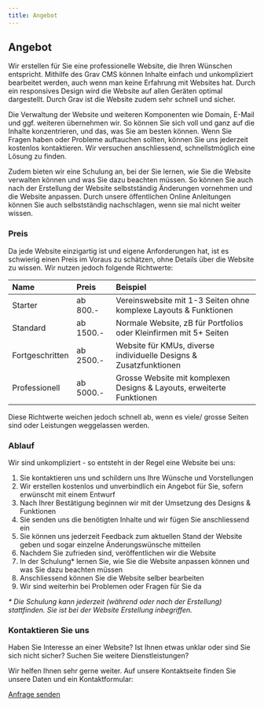 ```yaml
---
title: Angebot
---
```


## Angebot
Wir erstellen für Sie eine professionelle Website, die Ihren Wünschen entspricht. Mithilfe des Grav CMS können Inhalte einfach und unkompliziert bearbeitet werden, auch wenn man keine Erfahrung mit Websites hat. Durch ein responsives Design wird die Website auf allen Geräten optimal dargestellt. Durch Grav ist die Website zudem sehr schnell und sicher.

Die Verwaltung der Website und weiteren Komponenten wie Domain, E-Mail und ggf. weiteren übernehmen wir. So können Sie sich voll und ganz auf die Inhalte konzentrieren, und das, was Sie am besten können. Wenn Sie Fragen haben oder Probleme auftauchen sollten, können Sie uns jederzeit kostenlos kontaktieren. Wir versuchen anschliessend, schnellstmöglich eine Lösung zu finden.

Zudem bieten wir eine Schulung an, bei der Sie lernen, wie Sie die Website verwalten können und was Sie dazu beachten müssen. So können Sie auch nach der Erstellung der Website selbstständig Änderungen vornehmen und die Website anpassen. Durch unsere öffentlichen Online Anleitungen können Sie auch selbstständig nachschlagen, wenn sie mal nicht weiter wissen.

### Preis
Da jede Website einzigartig ist und eigene Anforderungen hat, ist es schwierig einen Preis im Voraus zu schätzen, ohne Details über die Website zu wissen. Wir nutzen jedoch folgende Richtwerte:

| Name            | Preis     | Beispiel                                                              |
|:----------------|:----------|:----------------------------------------------------------------------|
| Starter         | ab 800.-  | Vereinswebsite mit 1-3 Seiten ohne komplexe Layouts & Funktionen      |
| Standard        | ab 1500.- | Normale Website, zB für Portfolios oder Kleinfirmen mit 5+ Seiten     |
| Fortgeschritten | ab 2500.- | Website für KMUs, diverse individuelle Designs & Zusatzfunktionen     |
| Professionell   | ab 5000.- | Grosse Website mit komplexen Designs & Layouts, erweiterte Funktionen |

Diese Richtwerte weichen jedoch schnell ab, wenn es viele/ grosse Seiten sind oder Leistungen weggelassen werden.

### Ablauf
Wir sind unkompliziert - so entsteht in der Regel eine Website bei uns:
1. Sie kontaktieren uns und schildern uns Ihre Wünsche und Vorstellungen
2. Wir erstellen kostenlos und unverbindlich ein Angebot für Sie, sofern erwünscht mit einem Entwurf
3. Nach Ihrer Bestätigung beginnen wir mit der Umsetzung des Designs & Funktionen
4. Sie senden uns die benötigten Inhalte und wir fügen Sie anschliessend ein
5. Sie können uns jederzeit Feedback zum aktuellen Stand der Website geben und sogar einzelne Änderungswünsche mitteilen
6. Nachdem Sie zufrieden sind, veröffentlichen wir die Website
7. In der Schulung* lernen Sie, wie Sie die Website anpassen können und was Sie dazu beachten müssen
8. Anschliessend können Sie die Website selber bearbeiten
9. Wir sind weiterhin bei Problemen oder Fragen für Sie da

_\* Die Schulung kann jederzeit (während oder nach der Erstellung) stattfinden. Sie ist bei der Website Erstellung inbegriffen._

### Kontaktieren Sie uns
Haben Sie Interesse an einer Website? Ist Ihnen etwas unklar oder sind Sie sich nicht sicher? Suchen Sie weitere Dienstleistungen?

Wir helfen Ihnen sehr gerne weiter. Auf unsere Kontaktseite finden Sie unsere Daten und ein Kontaktformular:

[Anfrage senden](/über/kontakt?classes=btn,btn-secondary,btn-lg)
